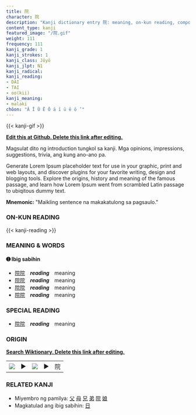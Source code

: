 ```yaml
---
title: 院
character: 院
description: "Kanji dictionary entry 院: meaning, on-kun reading, compounds, origin, related kanji"
content_type: kanji
featured_image: "/院.gif"
weight: 111
frequency: 111
kanji_grade: 1
kanji_strokes: 1
kanji_class: Jōyō
kanji_jlpt: N1
kanji_radical: 
kanji_reading: 
- DAI
- TAI
- oo(kii)
kanji_meaning:
- malaki
chōon: "Ā Ī Ū Ē Ō ā ī ū ē ō ’"
---
```

[//]: # (Don't edit the line below. Kanji animated GIF code is automatically generated.)
{{< kanji-gif >}}

[//]: # (Edit below this line.)

**[Edit this at Github. Delete this link after editing.](https://github.com/tim0g/tim/tree/main/content/kanji/院/index.md)**

Magsulat dito ng introduction tungkol sa kanji. Mga opinions, impressions, suggestions, trivia, ang kung ano-ano pa.

Generate Lorem Ipsum placeholder text for use in your graphic, print and web layouts, and discover plugins for your favorite writing, design and blogging tools. Explore the origins, history and meaning of the famous passage, and learn how Lorem Ipsum went from scrambled Latin passage to ubiqitous dummy text.
 
**Mnemonic:** "Maikling sentence na makakatulong sa pagsaulo."

### ON-KUN READING

[//]: # (Don't edit the line below. ON-KUN READING code is automatically generated.)
{{< kanji-reading >}}

### MEANING & WORDS

#### ➊ **Ibig sabihin**
  - [院](../院)[院](../院)　***reading***　meaning
  - [院](../院)[院](../院)　***reading***　meaning
  - [院](../院)[院](../院)　***reading***　meaning
  - [院](../院)[院](../院)　***reading***　meaning

### SPECIAL READING
  - [院](../院)[院](../院)　***reading***　meaning

### ORIGIN

**[Search Wiktionary. Delete this link after editing.](https://wiktionary.org/wiki/院)**
<table class="kanji-table"><tr><td>
<img src="60px-院-bronze.svg.png">
</td><td>▶</td><td>
<img src="60px-院-oracle.svg.png">
</td><td>▶</td>
<td class="kanji-origin">院</td>
</tr></table>

### RELATED KANJI
- Miyembro ng pamilya: [父](../父) [母](../母) [兄](../兄) [弟](../弟) [院](../院) [娘](../娘)
- Magkatulad ang ibig sabihin: [日](../日)
